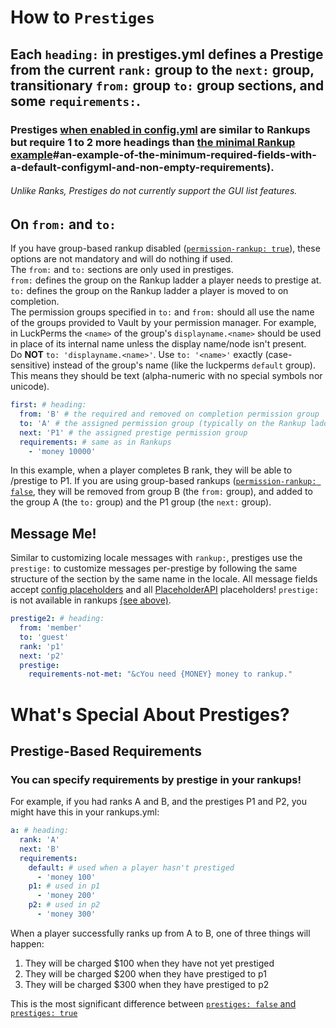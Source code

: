 # How to `Prestiges`
## Each `heading:` in prestiges.yml defines a Prestige from the current `rank:` group to the `next:` group, transitionary `from:` group `to:` group sections, and some `requirements:`.  
### Prestiges [when enabled in config.yml](https://github.com/okx-code/Rankup3/blob/master/src/main/resources/config.yml#L27-L35) are similar to Rankups but require 1 to 2 more headings than [the minimal Rankup example](../Rankups-and-prestiges/How-to-rankups.yml.md)#an-example-of-the-minimum-required-fields-with-a-default-configyml-and-non-empty-requirements).  
###### Unlike Ranks, Prestiges do not currently support the GUI list features.
## On `from:` and `to:`  
If you have group-based rankup disabled ([`permission-rankup: true`](https://github.com/okx-code/Rankup3/blob/master/src/main/resources/config.yml#L41-L47)), these options are not mandatory and will do nothing if used.  
The `from:` and `to:` sections are only used in prestiges.  
`from:` defines the group on the Rankup ladder a player needs to prestige at.  
`to:` defines the group on the Rankup ladder a player is moved to on completion.  
The permission groups specified in `to:` and `from:` should all use the name of the groups provided to Vault by your permission manager. For example, in LuckPerms the `<name>` of the group's `displayname.<name>` should be used in place of its internal name unless the display name/node isn't present.  
Do **NOT** `to: 'displayname.<name>'`. Use `to: '<name>'` exactly (case-sensitive) instead of the group's name (like the luckperms `default` group). This means they should be text (alpha-numeric with no special symbols nor unicode).
```yaml
first: # heading:
  from: 'B' # the required and removed on completion permission group
  to: 'A' # the assigned permission group (typically on the Rankup ladder)
  next: 'P1' # the assigned prestige permission group
  requirements: # same as in Rankups
    - 'money 10000'
```
In this example, when a player completes B rank, they will be able to /prestige to P1. If you are using group-based rankups ([`permission-rankup: false`](https://github.com/okx-code/Rankup3/blob/master/src/main/resources/config.yml#L41-L47), they will be removed from group B (the `from:` group), and added to the group A (the `to:` group) and the P1 group (the `next:` group).
## Message Me!
Similar to customizing locale messages with `rankup:`, prestiges use the `prestige:` to customize messages per-prestige by following the same structure of the section by the same name in the locale. All message fields accept [config placeholders](../Core-Files/Config-Placeholders.md) and all [PlaceholderAPI](https://github.com/PlaceholderAPI/PlaceholderAPI/wiki/Placeholders) placeholders! `prestige:` is not available in rankups [(see above)](#3-rankup).

```yaml
prestige2: # heading:
  from: 'member'
  to: 'guest'
  rank: 'p1'
  next: 'p2'
  prestige:
    requirements-not-met: "&cYou need {MONEY} money to rankup."
```
# What's Special About Prestiges?  
## Prestige-Based Requirements  
### You can specify requirements by prestige in your rankups!  
For example, if you had ranks A and B, and the prestiges P1 and P2, you might have this in your rankups.yml:  
```yaml
a: # heading:
  rank: 'A'
  next: 'B'
  requirements:
    default: # used when a player hasn't prestiged
      - 'money 100'
    p1: # used in p1
      - 'money 200'
    p2: # used in p2
      - 'money 300'
```
When a player successfully ranks up from A to B, one of three things will happen:  
1. They will be charged $100 when they have not yet prestiged  
2. They will be charged $200 when they have prestiged to p1  
3. They will be charged $300 when they have prestiged to p2

This is the most significant difference between [`prestiges: false` and `prestiges: true`](https://github.com/okx-code/Rankup3/blob/master/src/main/resources/config.yml#L41-L47)
